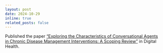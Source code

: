 ```yaml
---
layout: post
date: 2024-10-29
inline: true
related_posts: false
---
```


Published the paper <a href="https://journals.sagepub.com/doi/10.1177/20552076241277693">“Exploring the Characteristics of Conversational Agents in Chronic Disease Management Interventions: A Scoping Review”</a> in Digital Health.